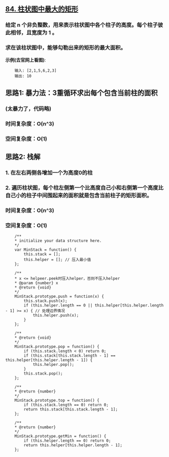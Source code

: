 ## [84. 柱状图中最大的矩形](https://leetcode-cn.com/problems/largest-rectangle-in-histogram/)
### 给定 n 个非负整数，用来表示柱状图中各个柱子的高度。每个柱子彼此相邻，且宽度为 1 。
### 求在该柱状图中，能够勾勒出来的矩形的最大面积。


**示例(去官网上看图)**:
```
    输入: [2,1,5,6,2,3]
    输出: 10
```

## 思路1: 暴力法：3重循环求出每个包含当前柱的面积
### (太暴力了，代码略)
### 时间复杂度：O(n^3)
### 空间复杂度：O(1) 

## 思路2: 栈解
### 1. 在左右两侧各增加一个为高度0的柱
### 2. 遍历柱状图，每个柱左侧第一个比高度自己小和右侧第一个高度比自己小的柱子中间围起来的面积就是包含当前柱子的矩形面积。
### 时间复杂度：O(n^3)
### 空间复杂度：O(1) 

```
    /**
    * initialize your data structure here.
    */
    var MinStack = function() {
        this.stack = [];
        this.helper = []; // 压入最小值
    };

    /** 
    * x <= helpeer.peek时压入helper，否则不压入helper
    * @param {number} x
    * @return {void}
    */
    MinStack.prototype.push = function(x) {
        this.stack.push(x);
        if (this.helper.length == 0 || this.helper[this.helper.length - 1] >= x) { // 处理边界情况
            this.helper.push(x);
        }
    };

    /**
    * @return {void}
    */
    MinStack.prototype.pop = function() {
        if (this.stack.length < 0) return 0;
        if (this.stack[this.stack.length - 1] == this.helper[this.helper.length - 1]) {
            this.helper.pop();
        }
        this.stack.pop();
    };

    /**
    * @return {number}
    */
    MinStack.prototype.top = function() {
        if (this.stack.length == 0) return 0;
        return this.stack[this.stack.length - 1];
    };

    /**
    * @return {number}
    */
    MinStack.prototype.getMin = function() {
        if (this.helper.length == 0) return 0;
        return this.helper[this.helper.length - 1];
    };
```